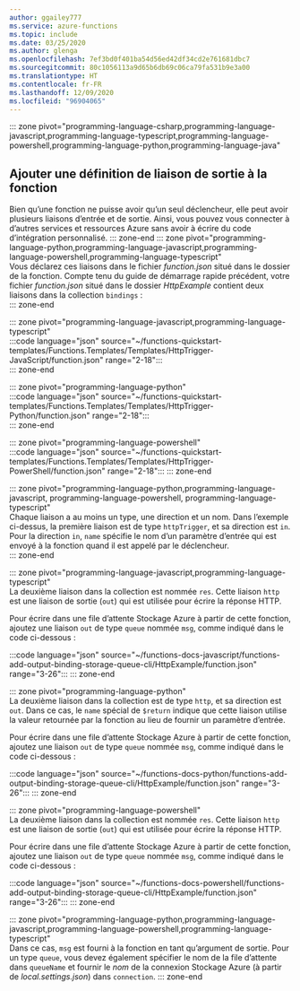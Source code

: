 ```yaml
---
author: ggailey777
ms.service: azure-functions
ms.topic: include
ms.date: 03/25/2020
ms.author: glenga
ms.openlocfilehash: 7ef3bd0f401ba54d56ed42df34cd2e761681dbc7
ms.sourcegitcommit: 80c1056113a9d65b6db69c06ca79fa531b9e3a00
ms.translationtype: HT
ms.contentlocale: fr-FR
ms.lasthandoff: 12/09/2020
ms.locfileid: "96904065"
---
```

::: zone pivot="programming-language-csharp,programming-language-javascript,programming-language-typescript,programming-language-powershell,programming-language-python,programming-language-java"

## <a name="add-an-output-binding-definition-to-the-function"></a>Ajouter une définition de liaison de sortie à la fonction

Bien qu’une fonction ne puisse avoir qu’un seul déclencheur, elle peut avoir plusieurs liaisons d’entrée et de sortie. Ainsi, vous pouvez vous connecter à d’autres services et ressources Azure sans avoir à écrire du code d’intégration personnalisé. 
::: zone-end
::: zone pivot="programming-language-python,programming-language-javascript,programming-language-powershell,programming-language-typescript"  
Vous déclarez ces liaisons dans le fichier *function.json* situé dans le dossier de la fonction. Compte tenu du guide de démarrage rapide précédent, votre fichier *function.json* situé dans le dossier *HttpExample* contient deux liaisons dans la collection `bindings` :  
::: zone-end

::: zone pivot="programming-language-javascript,programming-language-typescript"  
:::code language="json" source="~/functions-quickstart-templates/Functions.Templates/Templates/HttpTrigger-JavaScript/function.json" range="2-18":::  
::: zone-end

::: zone pivot="programming-language-python"  
:::code language="json" source="~/functions-quickstart-templates/Functions.Templates/Templates/HttpTrigger-Python/function.json" range="2-18":::  
::: zone-end

::: zone pivot="programming-language-powershell"  
:::code language="json" source="~/functions-quickstart-templates/Functions.Templates/Templates/HttpTrigger-PowerShell/function.json" range="2-18":::
::: zone-end  

::: zone pivot="programming-language-python,programming-language-javascript, programming-language-powershell, programming-language-typescript"  
Chaque liaison a au moins un type, une direction et un nom. Dans l’exemple ci-dessus, la première liaison est de type `httpTrigger`, et sa direction est `in`. Pour la direction `in`, `name` spécifie le nom d’un paramètre d’entrée qui est envoyé à la fonction quand il est appelé par le déclencheur.  
::: zone-end

::: zone pivot="programming-language-javascript,programming-language-typescript"  
La deuxième liaison dans la collection est nommée `res`. Cette liaison `http` est une liaison de sortie (`out`) qui est utilisée pour écrire la réponse HTTP. 

Pour écrire dans une file d’attente Stockage Azure à partir de cette fonction, ajoutez une liaison `out` de type `queue` nommée `msg`, comme indiqué dans le code ci-dessous :

:::code language="json" source="~/functions-docs-javascript/functions-add-output-binding-storage-queue-cli/HttpExample/function.json" range="3-26":::
::: zone-end  

::: zone pivot="programming-language-python"  
La deuxième liaison dans la collection est de type `http`, et sa direction est `out`. Dans ce cas, le `name` spécial de `$return` indique que cette liaison utilise la valeur retournée par la fonction au lieu de fournir un paramètre d’entrée.

Pour écrire dans une file d’attente Stockage Azure à partir de cette fonction, ajoutez une liaison `out` de type `queue` nommée `msg`, comme indiqué dans le code ci-dessous :

:::code language="json" source="~/functions-docs-python/functions-add-output-binding-storage-queue-cli/HttpExample/function.json" range="3-26":::
::: zone-end  

::: zone pivot="programming-language-powershell"  
La deuxième liaison dans la collection est nommée `res`. Cette liaison `http` est une liaison de sortie (`out`) qui est utilisée pour écrire la réponse HTTP. 

Pour écrire dans une file d’attente Stockage Azure à partir de cette fonction, ajoutez une liaison `out` de type `queue` nommée `msg`, comme indiqué dans le code ci-dessous :

:::code language="json" source="~/functions-docs-powershell/functions-add-output-binding-storage-queue-cli/HttpExample/function.json" range="3-26":::
::: zone-end  

::: zone pivot="programming-language-python,programming-language-javascript,programming-language-powershell,programming-language-typescript"  
Dans ce cas, `msg` est fourni à la fonction en tant qu’argument de sortie. Pour un type `queue`, vous devez également spécifier le nom de la file d’attente dans `queueName` et fournir le *nom* de la connexion Stockage Azure (à partir de *local.settings.json*) dans `connection`. 
::: zone-end  

